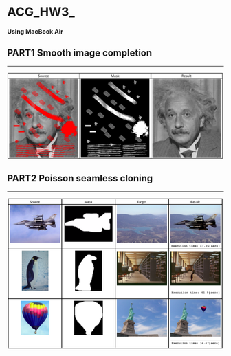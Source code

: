 # ACG_HW3_

#### Using MacBook Air

## PART1 Smooth image completion
---------------------------------------
![image](https://raw.githubusercontent.com/Ling6427/ACG_HW3_/master/output/ONE.png)


## PART2 Poisson seamless cloning
---------------------------------------
![image](https://raw.githubusercontent.com/Ling6427/ACG_HW3_/master/output/TWO.png)